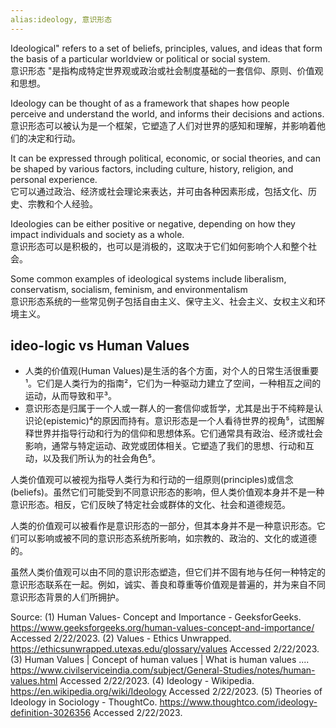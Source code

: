 ```yaml
---
alias:ideology, 意识形态
---
```


Ideological" refers to a set of beliefs, principles, values, and ideas that form the basis of a particular worldview or political or social system.  
意识形态 "是指构成特定世界观或政治或社会制度基础的一套信仰、原则、价值观和思想。

Ideology can be thought of as a framework that shapes how people perceive and understand the world, and informs their decisions and actions.  
意识形态可以被认为是一个框架，它塑造了人们对世界的感知和理解，并影响着他们的决定和行动。

It can be expressed through political, economic, or social theories, and can be shaped by various factors, including culture, history, religion, and personal experience.  
它可以通过政治、经济或社会理论来表达，并可由各种因素形成，包括文化、历史、宗教和个人经验。

Ideologies can be either positive or negative, depending on how they impact individuals and society as a whole.  
意识形态可以是积极的，也可以是消极的，这取决于它们如何影响个人和整个社会。

Some common examples of ideological systems include liberalism, conservatism, socialism, feminism, and environmentalism  
意识形态系统的一些常见例子包括自由主义、保守主义、社会主义、女权主义和环境主义。

## ideo-logic vs Human Values

- 人类的价值观(Human Values)是生活的各个方面，对个人的日常生活很重要¹。它们是人类行为的指南²，它们为一种驱动力建立了空间，一种相互之间的运动，从而导致和平³。
- 意识形态是归属于一个人或一群人的一套信仰或哲学，尤其是出于不纯粹是认识论(epistemic)⁴的原因而持有。意识形态是一个人看待世界的视角⁵，试图解释世界并指导行动和行为的信仰和思想体系。它们通常具有政治、经济或社会影响，通常与特定运动、政党或团体相关。它塑造了我们的思想、行动和互动，以及我们所认为的社会角色⁵。

人类价值观可以被视为指导人类行为和行动的一组原则(principles)或信念(beliefs)。虽然它们可能受到不同意识形态的影响，但人类价值观本身并不是一种意识形态。相反，它们反映了特定社会或群体的文化、社会和道德规范。

人类的价值观可以被看作是意识形态的一部分，但其本身并不是一种意识形态。它们可以影响或被不同的意识形态系统所影响，如宗教的、政治的、文化的或道德的。

虽然人类价值观可以由不同的意识形态塑造，但它们并不固有地与任何一种特定的意识形态联系在一起。例如，诚实、善良和尊重等价值观是普遍的，并为来自不同意识形态背景的人们所拥护。


Source: 
(1) Human Values- Concept and Importance - GeeksforGeeks. https://www.geeksforgeeks.org/human-values-concept-and-importance/ Accessed 2/22/2023.
(2) Values - Ethics Unwrapped. https://ethicsunwrapped.utexas.edu/glossary/values Accessed 2/22/2023.
(3) Human Values | Concept of human values | What is human values .... https://www.civilserviceindia.com/subject/General-Studies/notes/human-values.html Accessed 2/22/2023.
(4) Ideology - Wikipedia. https://en.wikipedia.org/wiki/Ideology Accessed 2/22/2023.
(5) Theories of Ideology in Sociology - ThoughtCo. https://www.thoughtco.com/ideology-definition-3026356 Accessed 2/22/2023.